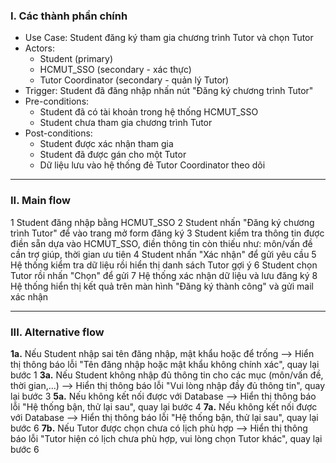### I. Các thành phần chính
- Use Case: Student đăng ký tham gia chương trình Tutor và chọn Tutor
- Actors:
  + Student (primary)
  + HCMUT_SSO (secondary - xác thực)
  + Tutor Coordinator (secondary - quản lý Tutor)
- Trigger: Student đã đăng nhập nhấn nút "Đăng ký chương trình Tutor"
- Pre-conditions:
  + Student đã có tài khoản trong hệ thống HCMUT_SSO
  + Student chưa tham gia chương trình Tutor
- Post-conditions:
  + Student được xác nhận tham gia
  + Student đã được gán cho một Tutor
  + Dữ liệu lưu vào hệ thống đẻ Tutor Coordinator theo dõi

---

### II. Main flow
1 Student đăng nhập bằng HCMUT_SSO
2 Student nhấn "Đăng ký chương trình Tutor" để vào trang mở form đăng ký
3 Student kiểm tra thông tin được điền sẵn dựa vào HCMUT_SSO, điền thông tin còn thiếu như: môn/vấn đề cần trợ giúp, thời gian ưu tiên
4 Student nhấn "Xác nhận" để gửi yêu cầu
5 Hệ thống kiểm tra dữ liệu rồi hiển thị danh sách Tutor gợi ý
6 Student chọn Tutor rồi nhấn "Chọn" để gửi
7 Hệ thống xác nhận dữ liệu và lưu đăng ký
8 Hệ thống hiển thị kết quả trên màn hình "Đăng ký thành công" và gửi mail xác nhận

---

### III. Alternative flow
**1a.** Nếu Student nhập sai tên đăng nhập, mật khẩu hoặc để trống --> Hiển thị thông báo lỗi "Tên đăng nhập hoặc mật khẩu không chính xác", quay lại bước 1
**3a.** Nếu Student không nhập đủ thông tin cho các mục (môn/vấn đề, thời gian,...) --> Hiển thị thông báo lỗi "Vui lòng nhập đầy đủ thông tin", quay lại bước 3
**5a.** Nếu không kết nối được với Database --> Hiển thị thông báo lỗi "Hệ thống bận, thử lại sau", quay lại bước 4
**7a.** Nếu không kết nối được với Database --> Hiển thị thông báo lỗi "Hệ thống bận, thử lại sau", quay lại bước 6
**7b.** Nếu Tutor được chọn chưa có lịch phù hợp --> Hiển thị thông báo lỗi "Tutor hiện có lịch chưa phù hợp, vui lòng chọn Tutor khác", quay lại bước 6
